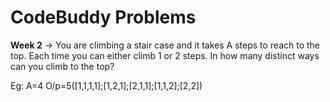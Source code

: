 # CodeBuddy Problems
**Week 2**
-> You are climbing a stair case and it takes A steps to reach to the top.
Each time you can either climb 1 or 2 steps. In how many distinct ways can you climb to the top?

Eg: A=4 O/p=5([1,1,1,1];[1,2,1];[2,1,1];[1,1,2];[2,2])
